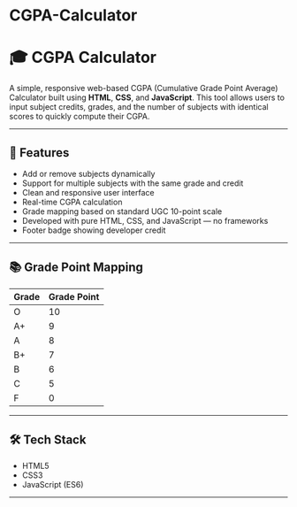 # CGPA-Calculator
# 🎓 CGPA Calculator

A simple, responsive web-based CGPA (Cumulative Grade Point Average) Calculator built using **HTML**, **CSS**, and **JavaScript**. This tool allows users to input subject credits, grades, and the number of subjects with identical scores to quickly compute their CGPA.

---

## 🚀 Features

- Add or remove subjects dynamically
- Support for multiple subjects with the same grade and credit
- Clean and responsive user interface
- Real-time CGPA calculation
- Grade mapping based on standard UGC 10-point scale
- Developed with pure HTML, CSS, and JavaScript — no frameworks
- Footer badge showing developer credit

---

## 📚 Grade Point Mapping

| Grade | Grade Point |
|-------|--------------|
| O     | 10           |
| A+    | 9            |
| A     | 8            |
| B+    | 7            |
| B     | 6            |
| C     | 5            |
| F     | 0            |

---

## 🛠️ Tech Stack

- HTML5
- CSS3
- JavaScript (ES6)

---